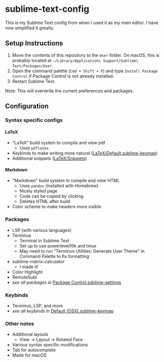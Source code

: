 # sublime-text-config

This is my Sublime Text config from when I used it as my main editor. I have now simplified it greatly.

## Setup Instructions
1) Move the contents of this repository to the `User` folder.  On macOS, this is probably located at `~/Library/Application\ Support/Sublime\ Text/Packages/User`.
2) Open the command palette (`Cmd + Shift + P`) and type `Install Package Control` if Package Control is not already installed.
3) Restart Sublime Text.

Note: This will overwrite the current preferences and packages.

## Configuration

### Syntax specific configs
#### LaTeX
- "LaTeX" build system to compile and view pdf
  - Uses `pdflatex`
- Keybinds to make writing more natural ([LaTeX/Default.sublime-keymap](LaTeX/Default.sublime-keymap))
- Additional snippets ([LaTeX/Snippets](LaTeX/Snippets))

#### Markdown
- "Markdown" build system to compile and view HTML
  - Uses `pandoc` (installed with Homebrew)
  - Nicely styled page
  - Code can be copied by clicking
  - Deletes HTML after build
- Color scheme to make headers more visible

### Packages
- LSP (with various languages)
- Terminus
  - Terminal in Sublime Text
  - Set up to use powerlevel10k and tmux
  - May need to run "Terminus Utilities: Generate User Theme" in Command Palette to fix formatting
- sublime-matrix-calculator
  - I made it!
- Color Highlight
- RemoteSubl
- *see all packages in* [Package Control.sublime-settings](Package%20Control.sublime-settings)

### Keybinds
- Terminus, LSP, and more
- *see all keybinds in* [Default (OSX).sublime-keymap](Default%20(OSX).sublime-keymap)

### Other notes
- Additional layouts
  - View $\to$ Layout $\to$ Rotated Face
- Various syntax specific modifications
- Tab for autocomplete
- Made for macOS
